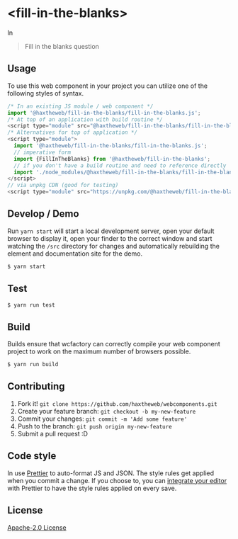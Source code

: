 # &lt;fill-in-the-blanks&gt;

In
> Fill in the blanks question

## Usage
To use this web component in your project you can utilize one of the following styles of syntax.

```js
/* In an existing JS module / web component */
import '@haxtheweb/fill-in-the-blanks/fill-in-the-blanks.js';
/* At top of an application with build routine */
<script type="module" src="@haxtheweb/fill-in-the-blanks/fill-in-the-blanks.js"></script>
/* Alternatives for top of application */
<script type="module">
  import '@haxtheweb/fill-in-the-blanks/fill-in-the-blanks.js';
  // imperative form
  import {FillInTheBlanks} from '@haxtheweb/fill-in-the-blanks';
  // if you don't have a build routine and need to reference directly
  import './node_modules/@haxtheweb/fill-in-the-blanks/fill-in-the-blanks.js';
</script>
// via unpkg CDN (good for testing)
<script type="module" src="https://unpkg.com/@haxtheweb/fill-in-the-blanks/fill-in-the-blanks.js"></script>
```

## Develop / Demo
Run `yarn start` will start a local development server, open your default browser to display it, open your finder to the correct window and start watching the `/src` directory for changes and automatically rebuilding the element and documentation site for the demo.
```bash
$ yarn start
```

## Test

```bash
$ yarn run test
```

## Build
Builds ensure that wcfactory can correctly compile your web component project to
work on the maximum number of browsers possible.
```bash
$ yarn run build
```

## Contributing

1. Fork it! `git clone https://github.com/haxtheweb/webcomponents.git`
2. Create your feature branch: `git checkout -b my-new-feature`
3. Commit your changes: `git commit -m 'Add some feature'`
4. Push to the branch: `git push origin my-new-feature`
5. Submit a pull request :D

## Code style

In  use [Prettier][prettier] to auto-format JS and JSON.  The style rules get applied when you commit a change.  If you choose to, you can [integrate your editor][prettier-ed] with Prettier to have the style rules applied on every save.

[prettier]: https://github.com/prettier/prettier/
[prettier-ed]: https://github.com/prettier/prettier/#editor-integration
[polyserve]: https://github.com/Polymer/polyserve
[web-component-tester]: https://github.com/Polymer/web-component-tester

## License
[Apache-2.0 License](http://opensource.org/licenses/Apache-2.0)